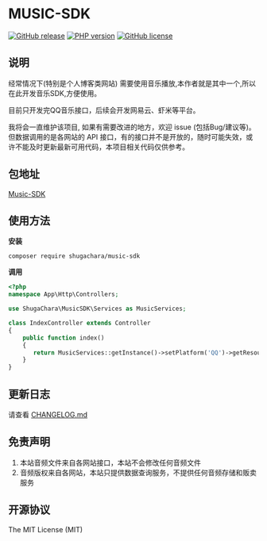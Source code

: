 # MUSIC-SDK 

[![GitHub release](https://img.shields.io/github/release/shugachara/music-sdk.svg)](https://github.com/shugachara/music-sdk/releases)
[![PHP version](https://img.shields.io/badge/php-%3E%207-orange.svg)](https://github.com/php/php-src)
[![GitHub license](https://img.shields.io/badge/license-MIT-blue.svg)](#LICENSE)

## 说明

经常情况下(特别是个人博客类网站) 需要使用音乐播放,本作者就是其中一个,所以在此开发音乐SDK,方便使用。

目前只开发完QQ音乐接口，后续会开发网易云、虾米等平台。

我将会一直维护该项目, 如果有需要改进的地方，欢迎 issue (包括Bug/建议等)。但数据调用的是各网站的 API 接口，有的接口并不是开放的，随时可能失效，或许不能及时更新最新可用代码，本项目相关代码仅供参考。

## 包地址

[Music-SDK](https://packagist.org/packages/shugachara/music-sdk)

## 使用方法

**安装**

```
composer require shugachara/music-sdk
```

**调用**

```php
<?php
namespace App\Http\Controllers;

use ShugaChara\MusicSDK\Services as MusicServices;

class IndexController extends Controller
{
    public function index()
    {
       return MusicServices::getInstance()->setPlatform('QQ')->getResources()->getSinger();
    }
}
```

## 更新日志

请查看 [CHANGELOG.md](CHANGELOG.md)

## 免责声明

1. 本站音频文件来自各网站接口，本站不会修改任何音频文件
2. 音频版权来自各网站，本站只提供数据查询服务，不提供任何音频存储和贩卖服务

## 开源协议

The MIT License (MIT)